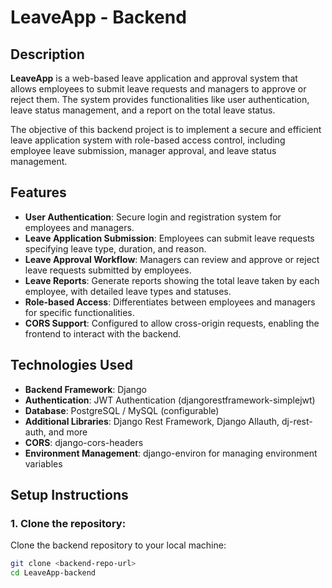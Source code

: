 # LeaveApp - Backend

## Description

**LeaveApp** is a web-based leave application and approval system that allows employees to submit leave requests and managers to approve or reject them. The system provides functionalities like user authentication, leave status management, and a report on the total leave status.

The objective of this backend project is to implement a secure and efficient leave application system with role-based access control, including employee leave submission, manager approval, and leave status management.

## Features

- **User Authentication**: Secure login and registration system for employees and managers.
- **Leave Application Submission**: Employees can submit leave requests specifying leave type, duration, and reason.
- **Leave Approval Workflow**: Managers can review and approve or reject leave requests submitted by employees.
- **Leave Reports**: Generate reports showing the total leave taken by each employee, with detailed leave types and statuses.
- **Role-based Access**: Differentiates between employees and managers for specific functionalities.
- **CORS Support**: Configured to allow cross-origin requests, enabling the frontend to interact with the backend.

## Technologies Used

- **Backend Framework**: Django
- **Authentication**: JWT Authentication (djangorestframework-simplejwt)
- **Database**: PostgreSQL / MySQL (configurable)
- **Additional Libraries**: Django Rest Framework, Django Allauth, dj-rest-auth, and more
- **CORS**: django-cors-headers
- **Environment Management**: django-environ for managing environment variables

## Setup Instructions

### 1. Clone the repository:

Clone the backend repository to your local machine:

```bash
git clone <backend-repo-url>
cd LeaveApp-backend
